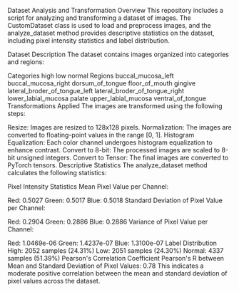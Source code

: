 Dataset Analysis and Transformation
Overview
This repository includes a script for analyzing and transforming a dataset of images. The CustomDataset class is used to load and preprocess images, and the analyze_dataset method provides descriptive statistics on the dataset, including pixel intensity statistics and label distribution.

Dataset Description
The dataset contains images organized into categories and regions:

Categories
high
low
normal
Regions
buccal_mucosa_left
buccal_mucosa_right
dorsum_of_tongue
floor_of_mouth
gingive
lateral_broder_of_tongue_left
lateral_broder_of_tongue_right
lower_labial_mucosa
palate
upper_labial_mucosa
ventral_of_tongue
Transformations Applied
The images are transformed using the following steps:

Resize: Images are resized to 128x128 pixels.
Normalization: The images are converted to floating-point values in the range [0, 1].
Histogram Equalization: Each color channel undergoes histogram equalization to enhance contrast.
Convert to 8-bit: The processed images are scaled to 8-bit unsigned integers.
Convert to Tensor: The final images are converted to PyTorch tensors.
Descriptive Statistics
The analyze_dataset method calculates the following statistics:

Pixel Intensity Statistics
Mean Pixel Value per Channel:

Red: 0.5027
Green: 0.5017
Blue: 0.5018
Standard Deviation of Pixel Value per Channel:

Red: 0.2904
Green: 0.2886
Blue: 0.2886
Variance of Pixel Value per Channel:

Red: 1.0469e-06
Green: 1.4237e-07
Blue: 1.3100e-07
Label Distribution
High: 2052 samples (24.31%)
Low: 2051 samples (24.30%)
Normal: 4337 samples (51.39%)
Pearson's Correlation Coefficient
Pearson's R between Mean and Standard Deviation of Pixel Values: 0.78
This indicates a moderate positive correlation between the mean and standard deviation of pixel values across the dataset.